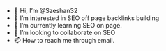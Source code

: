 - 👋 Hi, I’m @Szeshan32
- 👀 I’m interested in  SEO off page backlinks building
- 🌱 I’m currently learning SEO on page.
- 💞️ I’m looking to collaborate on SEO
- 📫 How to reach me through email.

<!---
Szeshan32/Szeshan32 is a ✨ special ✨ repository because its `README.md` (this file) appears on your GitHub profile.
You can click the Preview link to take a look at your changes.
--->
